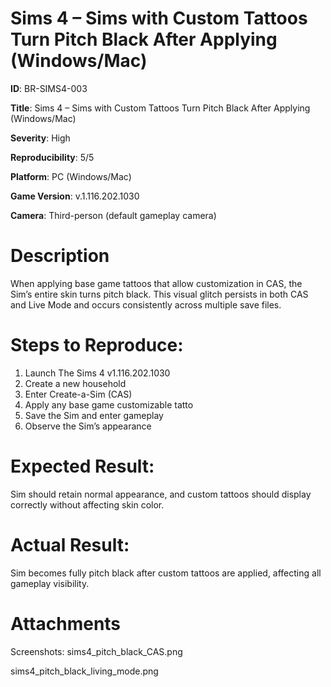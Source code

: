 # Sims 4 – Sims with Custom Tattoos Turn Pitch Black After Applying (Windows/Mac)

**ID**: BR-SIMS4-003

**Title**: Sims 4 – Sims with Custom Tattoos Turn Pitch Black After Applying (Windows/Mac)

**Severity**: High

**Reproducibility**: 5/5

**Platform**: PC (Windows/Mac)

**Game Version**: v.1.116.202.1030

**Camera**: Third-person (default gameplay camera)

# Description

When applying base game tattoos that allow customization in CAS, the Sim’s entire skin turns pitch black. This visual glitch persists in both CAS and Live Mode and occurs consistently across multiple save files.

# Steps to Reproduce:

1. Launch The Sims 4 v1.116.202.1030
2. Create a new household
3. Enter Create-a-Sim (CAS)
4. Apply any base game customizable tatto
5. Save the Sim and enter gameplay
6. Observe the Sim’s appearance

# Expected Result:
Sim should retain normal appearance, and custom tattoos should display correctly without affecting skin color.

# Actual Result:
Sim becomes fully pitch black after custom tattoos are applied, affecting all gameplay visibility.

# Attachments

 Screenshots: sims4_pitch_black_CAS.png
 
 sims4_pitch_black_living_mode.png
